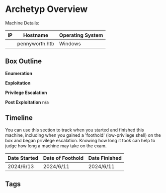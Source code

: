 
# Archetyp Overview



Machine Details:

| IP  | Hostname       | Operating System |
| --- | -------------- | ---------------- |
|     | pennyworth.htb | Windows          |

## Box Outline




**Enumeration**



**Exploitation**



**Privilege Escalation**



**Post Exploitation**
n/a


## Timeline

You can use this section to track when you started and finished this machine, including when you gained a 'foothold' (low-privilege shell) on the box and began privilege escalation. Knowing how long it took can help to judge how long a machine may take on the exam.

| Date Started | Date of Foothold | Date Finished |
| ------------ | ---------------- | ------------- |
| 2024/6/13    | 2024/6/11        | 2024/6/11     |

## Tags
